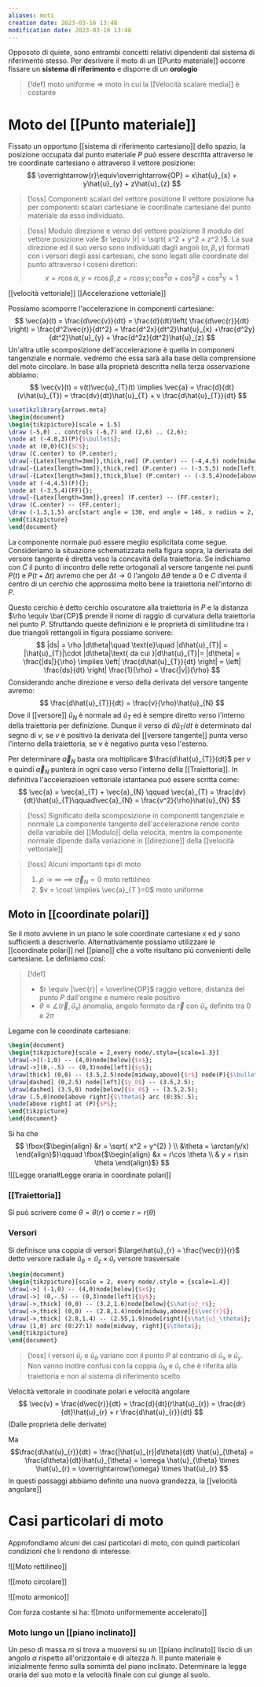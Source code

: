 ```yaml
---
aliases: moti
creation date: 2023-03-16 13:48
modification date: 2023-03-16 13:48
---
```


Opposoto di quiete, sono entrambi concetti relativi dipendenti dal sistema di riferimento stesso. Per desrivere il moto di un [[Punto materiale]] occorre fissare un **sistema di riferimento** e disporre di un **orologio**

>[!def]
>moto uniforme => moto in cui la [[Velocità scalare media]] è costante


# Moto del [[Punto materiale]]

Fissato un opportuno [[sistema di riferimento cartesiano]] dello spazio, la posizione occupata dal punto materiale $P$ puó essere descritta attraverso le tre coordinate cartesiano o attraverso il vettore posizione:
$$
 \overrightarrow{r}\equiv\overrightarrow{OP} = x\hat{u}_{x} + y\hat{u}_{y} + z\hat{u}_{z}
$$

>[!oss] Componenti scalari del vettore posizione
>Il vettore posizione ha per componenti scalari cartesiane le coordinate cartesiane del punto materiale da esso individuato.

>[!oss] Modulo direzione e verso del vettore posizione
>Il modulo del vettore posizione vale $r \equiv |r| = \sqrt{ x^2 + y^2 + z^2 }$.
>La sua direzione ed il suo verso sono individuati dagli angoli $(\alpha,\beta,\gamma)$ formati con i versori degli assi cartesiani, che sono legati alle coordinate del punto attraverso i coseni direttori:
> $$
> x = r\cos \alpha, y = r\cos \beta, z = r \cos \gamma; \cos^2 \alpha + \cos^2 \beta + \cos ^2 \gamma = 1
>$$

[[velocità vettoriale]]
[[Accelerazione vettoriale]]

Possiamo scomporre l'accelerazione in componenti cartesiane:
$$
\vec{a}(t) = \frac{d\vec{v}}{dt} = \frac{d}{dt}\left( \frac{d\vec{r}}{dt}  \right) = \frac{d^2\vec{r}}{dt^2} = \frac{d^2x}{dt^2}\hat{u}_{x} +\frac{d^2y}{dt^2}\hat{u}_{y} + \frac{d^2z}{dt^2}\hat{u}_{z}    
$$
Un'altra utile scomposizione dell'accelerazione è quella in componeni tangenziale e normale. vedremo che essa sarà alla base della comprensione del moto circolare.
In base alla proprietà descritta nella terza osservazione abbiamo:
$$
\vec{v}(t) = v(t)\vec{u}_{T}(t) \implies \vec{a} = \frac{d}{dt}(v\hat{u}_{T}) = \frac{dv}{dt}\hat{u}_{T} + v \frac{d\hat{u}_{T}}{dt} 
$$

```tikz
\usetikzlibrary{arrows.meta}
\begin{document}
\begin{tikzpicture}[scale = 1.5]
\draw (-5,0) .. controls (-6,7) and (2,6) .. (2,6);
\node at (-4.8,3)(P){$\bullet$};
\node at (0,0)(C){$C$};
\draw (C.center) to (P.center);
\draw[-{Latex[length=3mm]},thick,red] (P.center) -- (-4,4.5) node[midway,left,color=black](F){$\large\hat{u}_T(t)$};
\draw[-{Latex[length=3mm]},thick,red] (P.center) -- (-3.5,5) node[left,color=black]{$\large\hat{u}_T(t + \Delta t)$};
\draw[-{Latex[length=3mm]},thick,blue] (P.center) -- (-3.5,4)node[above right]{$\Delta \hat{u}_T (t)$};
\node at (-4,4.5)(F){};
\node at (-3.5,4)(FF){};
\draw[-{Latex[length=3mm]},green] (F.center) -- (FF.center);
\draw (C.center) -- (FF.center);
\draw (-1.3,1.5) arc[start angle = 130, end angle = 146, x radius = 2, y radius = 2] node[midway, above left]{$\Delta \theta$};
\end{tikzpicture}
\end{document}
```


La componente normale puó essere meglio esplicitata come segue. Consideriamo la situazione schematizzata nella figura sopra, la derivata del versore tangente è diretta veso la concavità della traiettoria. Se indichiamo con $C$ il punto di incontro delle rette ortogonali al versore tangente nei punti $P(t)$ e $P(t + \Delta t)$ avremo che per $\Delta t \to 0$ l'angolo $\Delta \theta$ tende a 0 e $C$ diventa il centro di un cerchio che approssima molto bene la traiettoria nell'intorno di $P$.

Questo cerchio è detto cerchio oscuratore alla traiettoria in $P$ e la distanza $\rho \equiv \bar{CP}$ prende il nome di raggio di curvatura della traiettoria nel punto $P$.
Sfruttando queste definizioni e le proprietà di similitudine tra i due triangoli rettangoli in figura possiamo scrivere:
$$
|ds| = \rho |d\theta|\quad \text{e}\quad |d\hat{u}_{T}| = |\hat{u}_{T}|\cdot |d\theta|\text{ da cui }|d\hat{u}_{T}|= |d\theta| = \frac{|ds|}{\rho} \implies \left| \frac{d\hat{u}_{T}}{dt} \right| = \left| \frac{ds}{dt}  \right| \frac{1}{\rho} = \frac{|v|}{\rho}
$$
Considerando anche direzione e verso della derivata del versore tangente avremo:
$$
\frac{d\hat{u}_{T}}{dt} = \frac{v}{\rho}\hat{u}_{N}
$$
Dove il [[versore]] $\hat{u}_{N}$ è normale ad $\hat{u}_{T}$ ed è sempre diretto verso l'interno della traiettoria per definizione. Dunque il verso di $d\hat{u}_{T}/dt$ è determinato dal segno di $v$, se $v$ è positivo la derivata del [[versore tangente]] punta verso l'interno della traiettoria, se $v$ è negativo punta veso l'esterno.

Per determinare $\vec{a}_{N}$ basta ora moltiplicare $\frac{d\hat{u}_{T}}{dt}$ per $v$ e quindi $\vec{a}_{N}$ punterà in ogni caso verso l'interno della [[Traiettoria]]. In definitiva l'accelerazioen vettoriale istantanea puó essere scritta come:
$$
\vec{a} = \vec{a}_{T} + \vec{a}_{N} \qquad \vec{a}_{T} = \frac{dv}{dt}\hat{u}_{T}\qquad\vec{a}_{N} = \frac{v^2}{\rho}\hat{u}_{N} 
$$
>[!oss] Significato della scomposizione in componenti tangenziale e normale
>La componente tangente dell'accelerazione rende conto della variabile del [[Modulo]] della velocità, mentre la componente normale dipende dalla variazione in [[direzione]] della [[velocità vettoriale]]

>[!oss] Alcuni importanti tipi di moto
>
> 1. $\rho \to \infty \implies \vec{a}_{N} = 0$ moto rettilineo
> 2. $v = \cost \implies \vec{a}_{T }=0$ moto uniforme

## Moto in [[coordinate polari]]
Se il moto avviene in un piano le sole coordinate cartesiane $x$ ed $y$ sono sufficienti a descriverlo. Alternativamente possiamo utilizzare le [[coordinate polari]] nel [[piano]] che a volte risultano piú convenienti delle cartesiane.
Le definiamo cosí:
>[!def]
>- $r \equiv |\vec{r}| = \overline{OP}$ raggio vettore, distanza del punto $P$ dall'origine e numero reale positivo
>- $\theta \equiv \angle(\vec{r},\hat{u}_{x})$ anomalia, angolo formato da $\vec{r}$ con $\hat{u}_{x}$ definito tra 0 e $2\pi$

Legame con le coordinate cartesiane:

```tikz
\begin{document}
\begin{tikzpicture}[scale = 2,every node/.style={scale=1.3}]
\draw[->](-1,0) -- (4,0)node[below]{$x$};
\draw[->](0,-.5) -- (0,3)node[left]{$y$};
\draw[thick] (0,0) -- (3.5,2.5)node[midway,above]{$r$} node(P){$\bullet$};
\draw[dashed] (0,2.5) node[left]{$y_0$} -- (3.5,2.5);
\draw[dashed] (3.5,0) node[below]{$x_0$} -- (3.5,2.5);
\draw (.5,0)node[above right]{$\theta$} arc (0:35:.5); 
\node[above right] at (P){$P$};
\end{tikzpicture}
\end{document}
```

Si ha che
$$
\fbox{$\begin{align}
&r = \sqrt{ x^2 + y^{2} } \\
&\theta = \arctan(y/x)
\end{align}$}\qquad \fbox{$\begin{align}
&x = r\cos \theta \\
 & y = r\sin \theta
\end{align}$}
$$
![[Legge oraria#Legge oraria in coordinate polari]]

### [[Traiettoria]]
Si può scrivere come
$\theta = \theta(r)$ o come $r = r(\theta)$

### Versori
Si definisce una coppia di versori
$\large\hat{u}_{r} = \frac{\vec{r}}{r}$ detto versore radiale
$\hat{u}_{\theta} = \hat{u}_{z} \times \hat{u}_{r}$ versore trasversale

```tikz
\begin{document}
\begin{tikzpicture}[scale = 2, every node/.style = {scale=1.4}]
\draw[->] (-1,0) -- (4,0)node[below]{$x$};
\draw[->] (0,-.5) -- (0,3)node[left]{$y$};
\draw[->,thick] (0,0) -- (3.2,1.6)node[below]{$\hat{u}_r$};
\draw[->,thick] (0,0) -- (2.8,1.4)node[midway,above]{$\vec{r}$};
\draw[->,thick] (2.8,1.4) -- (2.55,1.9)node[right]{$\hat{u}_\theta$};
\draw (1,0) arc (0:27:1) node[midway, right]{$\theta$};
\end{tikzpicture}
\end{document}
```
>[!oss]
>I versori $\hat{u}_{r}$ e $\hat{u}_{\theta}$ variano con il punto $P$ al contrario di $\hat{u}_{x}$ e $\hat{u}_{y}$. Non vanno inotlre confusi con la coppia $\hat{u}_{N}$ e $\hat{u}_{r}$ che è riferita alla traiettoria e non al sistema di riferimento scelto


Velocità vettorale in coodinate polari e velocità angolare
$$
\vec{v} = \frac{d\vec{r}}{dt} = \frac{d}{dt}(r\hat{u}_{r}) = \frac{dr}{dt}\hat{u}_{r} + r \frac{d\hat{u}_{r}}{dt}   
$$
(Dalle proprietà delle derivate)

Ma
$$\frac{d\hat{u}_{r}}{dt} = \frac{|\hat{u}_{r}|d\theta}{dt} \hat{u}_{\theta} = \frac{d\theta}{dt}\hat{u}_{\theta} = \omega \hat{u}_{\theta} \times \hat{u}_{r} = \overrightarrow{\omega} \times \hat{u}_{r} $$
In questi passaggi abbiamo definito una nuova grandezza, la [[velocità angolare]]



# Casi particolari di moto
Approfondiamo alcuni dei casi particolari di moto, con quindi particolari condizioni che li rendono di interesse:


![[Moto rettilineo]]


![[moto circolare]]

![[moto armonico]]


Con forza costante si ha:
![[moto uniformemente accelerato]]


### Moto lungo un [[piano inclinato]]
Un peso di massa $m$ si trova a muoversi su un [[piano inclinato]] liscio di un angolo $\alpha$ rispetto all'orizzontale e di altezza $h$. Il punto materiale è inizialmente fermo sulla somimtà del piano inclinato. Determinare la legge oraria del suo moto e la velocità finale con cui giunge al suolo.